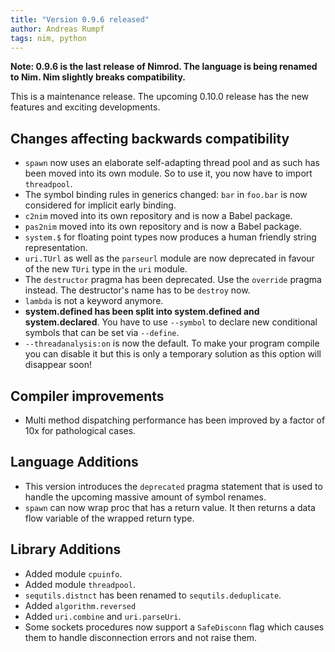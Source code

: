 ```yaml
---
title: "Version 0.9.6 released"
author: Andreas Rumpf
tags: nim, python
---
```


**Note: 0.9.6 is the last release of Nimrod. The language is being renamed to
Nim. Nim slightly breaks compatibility.**

This is a maintenance release. The upcoming 0.10.0 release has
the new features and exciting developments.


Changes affecting backwards compatibility
-----------------------------------------

- ``spawn`` now uses an elaborate self-adapting thread pool and as such
  has been moved into its own module. So to use it, you now have to import
  ``threadpool``.
- The symbol binding rules in generics changed: ``bar`` in ``foo.bar`` is
  now considered for implicit early binding.
- ``c2nim`` moved into its own repository and is now a Babel package.
- ``pas2nim`` moved into its own repository and is now a Babel package.
- ``system.$`` for floating point types now produces a human friendly string
  representation.
- ``uri.TUrl`` as well as the ``parseurl`` module are now deprecated in favour
  of the new ``TUri`` type in the ``uri`` module.
- The ``destructor`` pragma has been deprecated. Use the ``override`` pragma
  instead. The destructor's name has to be ``destroy`` now.
- ``lambda`` is not a keyword anymore.
- **system.defined has been split into system.defined and system.declared**.
  You have to use ``--symbol`` to declare new conditional symbols that can be
  set via ``--define``.
- ``--threadanalysis:on`` is now the default. To make your program compile
  you can disable it but this is only a temporary solution as this option
  will disappear soon!


Compiler improvements
---------------------

- Multi method dispatching performance has been improved by a factor of 10x for
  pathological cases.


Language Additions
------------------

- This version introduces the ``deprecated`` pragma statement that is used
  to handle the upcoming massive amount of symbol renames.
- ``spawn`` can now wrap proc that has a return value. It then returns a data
  flow variable of the wrapped return type.


Library Additions
-----------------

- Added module ``cpuinfo``.
- Added module ``threadpool``.
- ``sequtils.distnct`` has been renamed to ``sequtils.deduplicate``.
- Added ``algorithm.reversed``
- Added ``uri.combine`` and ``uri.parseUri``.
- Some sockets procedures now support a ``SafeDisconn`` flag which causes
  them to handle disconnection errors and not raise them.
